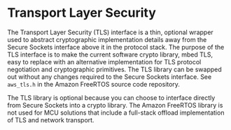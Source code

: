 # Transport Layer Security<a name="security-tls"></a>

The Transport Layer Security \(TLS\) interface is a thin, optional wrapper used to abstract cryptographic implementation details away from the Secure Sockets interface above it in the protocol stack\. The purpose of the TLS interface is to make the current software crypto library, mbed TLS, easy to replace with an alternative implementation for TLS protocol negotiation and cryptographic primitives\. The TLS library can be swapped out without any changes required to the Secure Sockets interface\. See `aws_tls.h` in the Amazon FreeRTOS source code repository\.

The TLS library is optional because you can choose to interface directly from Secure Sockets into a crypto library\. The Amazon FreeRTOS library is not used for MCU solutions that include a full\-stack offload implementation of TLS and network transport\.